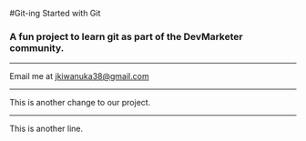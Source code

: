 #Git-ing Started with Git

### A fun project to learn git as part of the **DevMarketer** community.

---

Email me at [jkiwanuka38@gmail.com](Mailto:jkiwanuka38@gmail.com)

---

This is another change to our project.

---

This is another line.